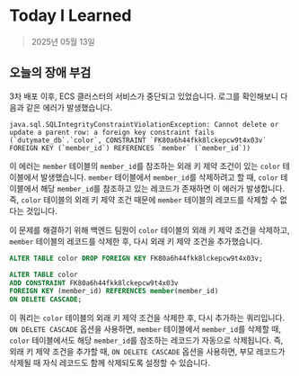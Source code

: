 # Today I Learned

> 2025년 05월 13일

## 오늘의 장애 부검

3차 배포 이후, ECS 클러스터의 서비스가 중단되고 있었습니다.
로그를 확인해보니 다음과 같은 에러가 발생했습니다.

```shell
java.sql.SQLIntegrityConstraintViolationException: Cannot delete or update a parent row: a foreign key constraint fails (`dutymate_db`.`color`, CONSTRAINT `FK80a6h44fkk8lckepcw9t4x03v` FOREIGN KEY (`member_id`) REFERENCES `member` (`member_id`))
```

이 에러는 `member` 테이블의 `member_id`를 참조하는 외래 키 제약 조건이 있는 `color` 테이블에서 발생했습니다.
`member` 테이블에서 `member_id`를 삭제하려고 할 때, `color` 테이블에서 해당 `member_id`를 참조하고 있는 레코드가 존재하면 이 에러가 발생합니다. 즉, `color` 테이블의 외래 키 제약 조건 때문에 `member` 테이블의 레코드를 삭제할 수 없다는 것입니다.

이 문제를 해결하기 위해 백엔드 팀원이 `color` 테이블의 외래 키 제약 조건을 삭제하고, `member` 테이블의 레코드를 삭제한 후, 다시 외래 키 제약 조건을 추가했습니다.

```sql
ALTER TABLE color DROP FOREIGN KEY FK80a6h44fkk8lckepcw9t4x03v;

ALTER TABLE color
ADD CONSTRAINT FK80a6h44fkk8lckepcw9t4x03v
FOREIGN KEY (member_id) REFERENCES member(member_id)
ON DELETE CASCADE;
```

이 쿼리는 `color` 테이블의 외래 키 제약 조건을 삭제한 후, 다시 추가하는 쿼리입니다.
`ON DELETE CASCADE` 옵션을 사용하면, `member` 테이블에서 `member_id`를 삭제할 때, `color` 테이블에서도 해당 `member_id`를 참조하는 레코드가 자동으로 삭제됩니다.
즉, 외래 키 제약 조건을 추가할 때, `ON DELETE CASCADE` 옵션을 사용하면, 부모 레코드가 삭제될 때 자식 레코드도 함께 삭제되도록 설정할 수 있습니다.

